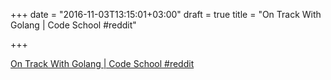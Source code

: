 +++
date = "2016-11-03T13:15:01+03:00"
draft = true
title = "On Track With Golang | Code School  #reddit"

+++

<p><a href="https://t.co/FLvv1ANOqv">On Track With Golang | Code School  #reddit</a></p>
